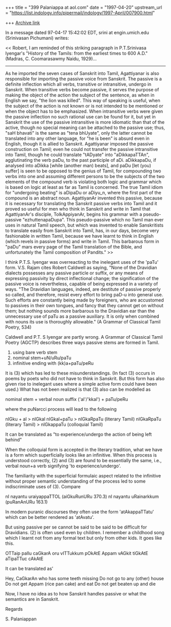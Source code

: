+++
title = "399 Palaniappa at aol.com"
date = "1997-04-20"
upstream_url = "https://list.indology.info/pipermail/indology/1997-April/007900.html"

+++
[Archive link](https://list.indology.info/pipermail/indology/1997-April/007900.html)

In a message dated 97-04-17 15:42:02 EDT, srini at engin.umich.edu (Srinivasan
Pichumani) writes:

<< Robert, I am reminded of this striking paragraph in P.T.Srinivasa 
 Iyengar's "History of the Tamils: from the earliest times to 600 A.D." 
 (Madras, C. Coomarasawmy <sic> Naidu, 1929)... 
 _________________

 As he imported the seven cases of Sanskrit into Tamil,  Agattiyanar is also
 responsible for importing the passive voice from Sanskrit.  The passive is
 a definite inflection which all verbs,  transitive or intransitive,  undergo
 in Sanskrit.  When transitive verbs become passive,  it serves the purpose
of
 making the object of the action the subject of the sentence,  as when in
 English we say, "the lion was killed".  This way of speaking is useful,
 when
 the subject of the action is not known or is not intended to be mentioned or
 when the object has to be emphasized.  When intransitive verbs were given
 the passive inflection no such rational use can be found for it, but yet in
 Sanskrit the use of the passive intransitive is more idiomatic than that of
 the active, though no special meaning can be attached to the passive use;
thus,
 "saH bhavati" is the same as "tena bhUyate", only the latter cannot be
 translated into any other language, for "he is been" is absurd even in
English,
 though it is allied to Sanskrit. Agattiyanar imposed the passive
construction
 on Tamil; even he could not transfer the passive intransitive into Tamil,
 though he could translate "tADyate" into "aDikkapaTTAn", agglutinating the
 verb paDu, to the past participle of aDi.  aDikkapaDu, if analysed into
 aDikka [while (another man) beats], and paDu [let (you) suffer] is seen to
 be opposed to the genius of Tamil, for compounding two verbs into one and
 assuming different persons to be the subjects of the two elements of the
 compound verb is violating both logic and grammar which is based on logic
 at least as far as Tamil is concerned.  The true Tamil idiom for "undergoing
 beating" is aDipaDu or aDiyu_n, where the first part of the compound is an
 abstract noun.  AgattiyanAr invented this passive, because it is necessary
 for translating the Sanskrit passive verbs into Tamil and it proved so
useful
 for men who think in Sanskrit and write in Tamil that AgattiyanAr's
disciple,
 TolkAppiyanAr, begins his grammar with a pseudo-passive "ezhuttenapaDupa".
 This pseudo-passive which no Tamil man ever uses in natural Tamil speech,
but
 which was invented to enable Sanskritists to translate easily from Sanskrit
 into Tamil, has, in our days, become very fashionable in written Tamil,
because
 we have learnt to think in English (which revels in passive forms) and write
 in Tamil.  This barbarous form in "paDu" mars every page of the Tamil
 translation of the Bible, and unfortunately the Tamil composition of
Pandits." >>

I think P.T.S. Iyengar was overreacting to the inelegant uses of the 'paTu'
form. V.S. Rajam cites Robert Caldwell as saying,  "None of the Dravidian
dialects possesses any passive particle or suffix, or any means of expressing
passivity by direct inflectional change; the signification of the passive
voice is nevertheless, capable of being expressed in a variety of ways.
    "The Dravidian languages, indeed, are destitute of passive properly so
called, and therefore, resist every effort to bring paD-u into general use.
Such efforts are constantly being made by foreigners, who are accustomed to
passives in their own tongues, and fancy that they cannot get on without
them; but nothing sounds more barbarous to the Dravidian ear than the
unnecessary use of paTu as a passive auxiliary. It is only when combined with
nouns its use is thoroughly allowable." (A Grammar of Classical Tamil Poetry,
534)

Caldwell and P.T. S Iyengar are partly wrong. A Grammar of Classical Tamil
Poetry  (AGCTP) describes three ways passive stems are formed in Tamil.

1. using bare verb stem
2. nominal stem+uN/uRu/paTu
3. infinitive ending with (kk)a+paTu/peRu

It is (3) which has led to these misunderstandings. (In fact (3) occurs in
poems by poets who did not have to think in Sanskrit. But this form has also
given rise to inelegant uses where a simple active form could have been
used.) What has not been realized is that (3) also can be modelled as 

nominal stem + verbal noun suffix ('al'/'kkal') + paTu/peRu

where the puNarcci process will lead to the following

nIGku + al  > nIGkal
nIGkal+paTu > nIGkaRpaTu (literary Tamil)
nIGkaRpaTu (literary Tamil) > nIGkappaTu (colloquial Tamil)

It can be translated as "to experience/undergo the action of being left
behind"

When the colloquial form is accepted in the literary tradition, what we have
is a form which superficially looks like an infinitive. When this process is
understood correctly, (2) and (3) are found to be essentially the same, i.e.,
verbal noun+a verb signifying 'to experience/undergo'.

The familiarity with the superficial formulaic aspect related to the
infinitive without proper semantic understanding of the process led to some
indiscriminate uses of (3). Compare

nI nayantu uraiyappaTTOL (aiGkuRunURu 370.3)
nI nayantu uRainarkkum    (puRanAnURu 163.1)

In modern puranic discourses they often use the form 'atAkappaTTatu' which
can be better rendered as 'atAvatu'. 

But using passive per se cannot be said to be said to be difficult for
Dravidians. (2) is often used even by children. I remember a childhood song
which I learnt not from any formal text but only from other kids. It goes
like this.

OTTaip pallu caGkarA
oru vITTukkum pOkAtE
Appam vAGkit tiGkAtE
aTipaTTuc cAkAtE

It can be translated as'

Hey, CaGkarAn who has some teeth missing
Do not go to any (other) house
Do not get Appam (rice pan cake) and eat
Do not get beaten up and die



Now, I have no idea as to how Sanskrit handles passive or what the semantics
are in Sanskrit. 

Regards

S. Palaniappan











